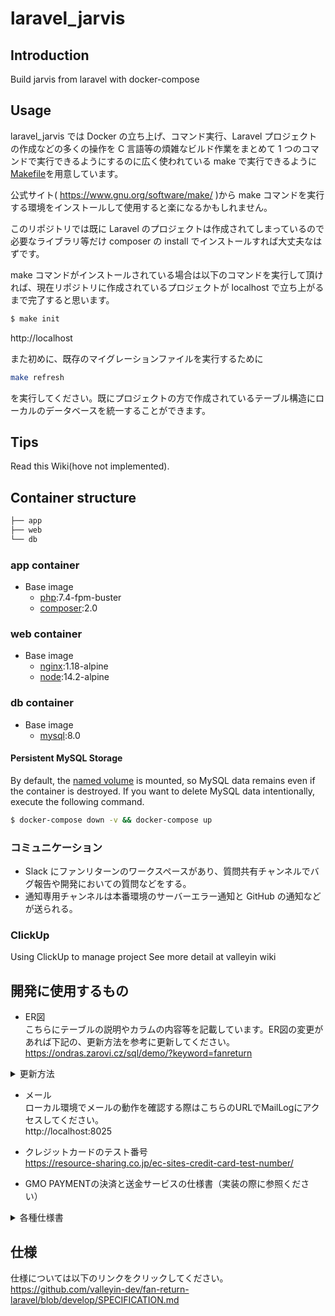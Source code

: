 # laravel_jarvis

## Introduction

Build jarvis from laravel with docker-compose

## Usage

laravel_jarvis では Docker の立ち上げ、コマンド実行、Laravel プロジェクトの作成などの多くの操作を C 言語等の煩雑なビルド作業をまとめて 1 つのコマンドで実行できるようにするのに広く使われている make で実行できるように[Makefile](https://github.com/valleyin-dev/laravel_jarvis/blob/main/Makefile)を用意しています。

公式サイト( https://www.gnu.org/software/make/ )から make コマンドを実行する環境をインストールして使用すると楽になるかもしれません。

このリポジトリでは既に Laravel のプロジェクトは作成されてしまっているので必要なライブラリ等だけ composer の install でインストールすれば大丈夫なはずです。

make コマンドがインストールされている場合は以下のコマンドを実行して頂ければ、現在リポジトリに作成されているプロジェクトが localhost で立ち上がるまで完了すると思います。

```bash
$ make init
```

http://localhost

また初めに、既存のマイグレーションファイルを実行するために

```bash
make refresh
```

を実行してください。既にプロジェクトの方で作成されているテーブル構造にローカルのデータベースを統一することができます。

## Tips

Read this Wiki(hove not implemented). <!-- [Wiki](). -->

## Container structure

```bash
├── app
├── web
└── db
```

### app container

- Base image
  - [php](https://hub.docker.com/_/php):7.4-fpm-buster
  - [composer](https://hub.docker.com/_/composer):2.0

### web container

- Base image
  - [nginx](https://hub.docker.com/_/nginx):1.18-alpine
  - [node](https://hub.docker.com/_/node):14.2-alpine

### db container

- Base image
  - [mysql](https://hub.docker.com/_/mysql):8.0

#### Persistent MySQL Storage

By default, the [named volume](https://docs.docker.com/compose/compose-file/#volumes) is mounted, so MySQL data remains even if the container is destroyed.
If you want to delete MySQL data intentionally, execute the following command.

```bash
$ docker-compose down -v && docker-compose up
```

### コミュニケーション

- Slack にファンリターンのワークスペースがあり、質問共有チャンネルでバグ報告や開発においての質問などをする。
- 通知専用チャンネルは本番環境のサーバーエラー通知と GitHub の通知などが送られる。

### ClickUp

Using ClickUp to manage project
See more detail at valleyin wiki

## 開発に使用するもの

- ER図<br>
こちらにテーブルの説明やカラムの内容等を記載しています。ER図の変更があれば下記の、更新方法を参考に更新してください。<br>
https://ondras.zarovi.cz/sql/demo/?keyword=fanreturn
<details>
<summary>更新方法</summary>

1. 画面右上の「SAVE / LOAD」をクリック<br>
<img width="192" src="https://user-images.githubusercontent.com/66456130/160050433-f5d515a7-7fc0-40ac-8fe8-556c41cb59ac.png"><br>
2. 下記画像の「SAVE」ボタンをクリック<br>
<img width="387" src="https://user-images.githubusercontent.com/66456130/160050437-83e56341-eb5d-4456-9932-ff4bc6bbfc81.png"><br>
3. 「OK」ボタンをクリック<br>
<img width="445" src="https://user-images.githubusercontent.com/66456130/160050439-a207ff5c-4c9e-472f-a803-a518d789f260.png">
</details>


- メール<br>
ローカル環境でメールの動作を確認する際はこちらのURLでMailLogにアクセスしてください。<br>
http://localhost:8025

- クレジットカードのテスト番号<br>
https://resource-sharing.co.jp/ec-sites-credit-card-test-number/

- GMO PAYMENTの決済と送金サービスの仕様書（実装の際に参照ください）<br>
<details>
<summary>各種仕様書</summary>

【決済サービス】<br>
決済機能の実装や修正の際に参照ください。OrderID、ShopID、JobCd等のパラメータの説明も記載されています。<br>
[800_クレジットカード決済利用マニュアル_1.17.pdf](https://github.com/valleyin-dev/fan-return-laravel/files/8347530/800_._1.17.pdf)<br>

【送金サービス】<br>
銀行口座登録や送金処理の実装や修正の際に参照ください。Deposit_ID、Bank_ID、その他銀行のパラメータの説明も記載されています。<br>
[【GMO-PG送金サービス】(A2)API仕様書-銀行振込編_20210824.pdf](https://github.com/valleyin-dev/fan-return-laravel/files/8347529/GMO-PG.A2.API.-._20210824.pdf)<br>

【トークン仕様書】<br>
gmo-create-card-token.jsファイルの決済に使用するトークン生成処理を修正する際に参照ください。<br>
[トークン決済サービス仕様書_1_33.pdf](https://github.com/valleyin-dev/fan-return-laravel/files/8347531/_1_33.pdf)<br>
</details>

## 仕様

仕様については以下のリンクをクリックしてください。<br>
https://github.com/valleyin-dev/fan-return-laravel/blob/develop/SPECIFICATION.md
